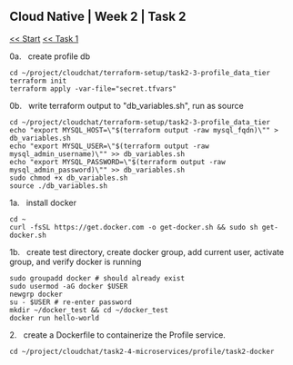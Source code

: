 ## Cloud Native | Week 2 | Task 2

[<< Start](https://github.com/AFC-AI2C-Cohort-04/coleman-code/blob/main/cloud_native/week_2/start.md) [<< Task 1](https://github.com/AFC-AI2C-Cohort-04/coleman-code/blob/main/cloud_native/week_2/task_1.md)

0a.   create profile db
```
cd ~/project/cloudchat/terraform-setup/task2-3-profile_data_tier
terraform init
terraform apply -var-file="secret.tfvars"
```

0b.   write terraform output to "db_variables.sh", run as source
```
cd ~/project/cloudchat/terraform-setup/task2-3-profile_data_tier
echo "export MYSQL_HOST=\"$(terraform output -raw mysql_fqdn)\"" > db_variables.sh
echo "export MYSQL_USER=\"$(terraform output -raw mysql_admin_username)\"" >> db_variables.sh
echo "export MYSQL_PASSWORD=\"$(terraform output -raw mysql_admin_password)\"" >> db_variables.sh
sudo chmod +x db_variables.sh
source ./db_variables.sh
```

1a.   install docker
```
cd ~
curl -fsSL https://get.docker.com -o get-docker.sh && sudo sh get-docker.sh
```

1b.   create test directory, create docker group, add current user, activate group, and verify docker is running
```
sudo groupadd docker # should already exist
sudo usermod -aG docker $USER
newgrp docker
su - $USER # re-enter password
mkdir ~/docker_test && cd ~/docker_test
docker run hello-world
```

2.   create a Dockerfile to containerize the Profile service.
```
cd ~/project/cloudchat/task2-4-microservices/profile/task2-docker

```
